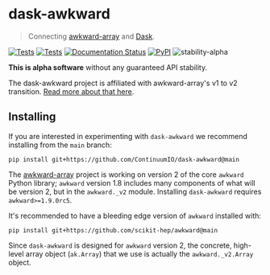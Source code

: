dask-awkward
============

> Connecting [awkward-array](https://awkward-array.org) and
[Dask](https://dask.org/).

[![Tests](https://github.com/ContinuumIO/dask-awkward/actions/workflows/pypi-tests.yml/badge.svg)](https://github.com/ContinuumIO/dask-awkward/actions/workflows/pypi-tests.yml)
[![Tests](https://github.com/ContinuumIO/dask-awkward/actions/workflows/conda-tests.yml/badge.svg)](https://github.com/ContinuumIO/dask-awkward/actions/workflows/conda-tests.yml)
[![Documentation Status](https://readthedocs.org/projects/dask-awkward/badge/?version=latest)](https://dask-awkward.readthedocs.io/en/latest/?badge=latest)
[![PyPI](https://img.shields.io/pypi/v/dask-awkward?color=blue)](https://pypi.org/project/dask-awkward)
![stability-alpha](https://img.shields.io/badge/stability-alpha-blue.svg)

**This is alpha software** without any guaranteed API stability.

The dask-awkward project is affiliated with awkward-array's v1 to v2
transition. [Read more about that
here](https://github.com/scikit-hep/awkward/wiki).

Installing
----------

If you are interested in experimenting with `dask-awkward` we
recommend installing from the `main` branch:

```
pip install git+https://github.com/ContinuumIO/dask-awkward@main
```

The [awkward-array](https://github.com/scikit-hep/awkward) project is
working on version 2 of the core `awkward` Python library; `awkward`
version 1.8 includes many components of what will be version 2, but in
the `awkward._v2` module. Installing `dask-awkward` requires
`awkward>=1.9.0rc5`.

It's recommended to have a bleeding edge version of `awkward`
installed with:

```
pip install git+https://github.com/scikit-hep/awkward@main
```

Since `dask-awkward` is designed for `awkward` version 2, the
concrete, high-level array object (`ak.Array`) that we use is actually
the `awkward._v2.Array` object.

